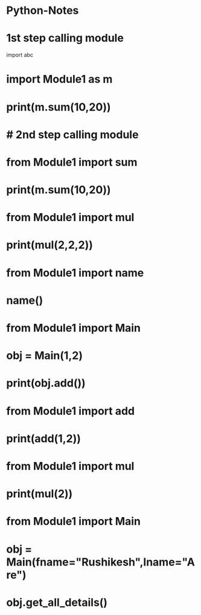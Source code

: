 # Python-Notes

# 1st step calling module
import abc

# import Module1 as m
#
# print(m.sum(10,20))
#
# # 2nd  step calling module
#
# from Module1 import sum
#
# print(m.sum(10,20))


# from Module1 import mul
#
# print(mul(2,2,2))

# from Module1 import name
#
# name()

# from Module1 import Main

# obj = Main(1,2)
# print(obj.add())

# from Module1 import add
# print(add(1,2))


# from Module1 import mul
#
# print(mul(2))

# from Module1 import Main
#
# obj = Main(fname="Rushikesh",lname="Are")
# obj.get_all_details()


